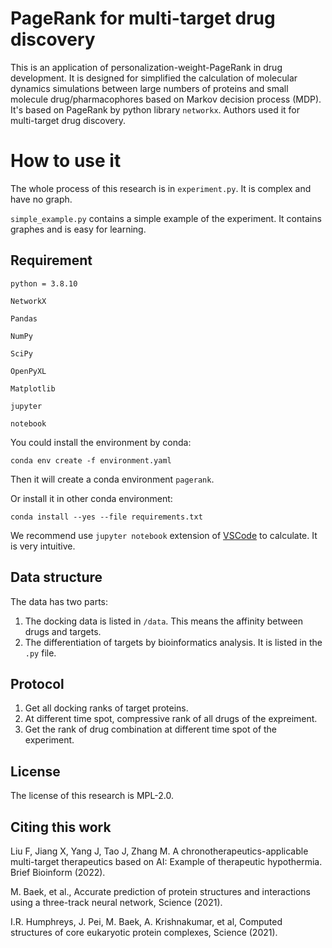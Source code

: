 # PageRank for multi-target drug discovery

This is an application of personalization-weight-PageRank in drug development. It is designed for simplified the calculation of molecular dynamics simulations between large numbers of proteins and small molecule drug/pharmacophores based on Markov decision process (MDP). It's based on PageRank by python library `networkx`. Authors used it for multi-target drug discovery.

# How to use it

The whole process of this research is in `experiment.py`. It is complex and have no graph.

`simple_example.py` contains a simple example of the experiment. It contains graphes and is easy for learning.

## Requirement
```
python = 3.8.10

NetworkX

Pandas

NumPy

SciPy

OpenPyXL

Matplotlib

jupyter

notebook
```

You could install the environment by conda:

`conda env create -f environment.yaml`

Then it will create a conda environment `pagerank`.

Or install it in other conda environment:

`conda install --yes --file requirements.txt`

We recommend use `jupyter notebook` extension of [VSCode](https://code.visualstudio.com/) to calculate. It is very intuitive.

## Data structure

The data has two parts:

1. The docking data is listed in `/data`. This means the affinity between drugs and targets.
2. The differentiation of targets by bioinformatics analysis. It is listed in the `.py` file.

## Protocol

1. Get all docking ranks of target proteins.
2. At different time spot, compressive rank of all drugs of the expreiment.
3. Get the rank of drug combination at different time spot of the experiment.

## License

The license of this research is MPL-2.0.


## Citing this work

Liu F, Jiang X, Yang J, Tao J, Zhang M. A chronotherapeutics-applicable multi-target therapeutics based on AI: Example of therapeutic hypothermia. Brief Bioinform (2022).

M. Baek, et al., Accurate prediction of protein structures and interactions using a three-track neural network, Science (2021).

I.R. Humphreys, J. Pei, M. Baek, A. Krishnakumar, et al, Computed structures of core eukaryotic protein complexes, Science (2021).
